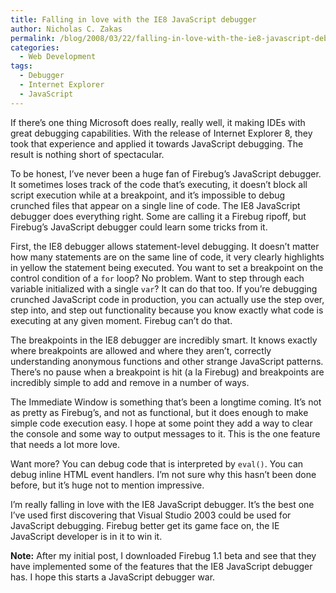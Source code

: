 ```yaml
---
title: Falling in love with the IE8 JavaScript debugger
author: Nicholas C. Zakas
permalink: /blog/2008/03/22/falling-in-love-with-the-ie8-javascript-debugger/
categories:
  - Web Development
tags:
  - Debugger
  - Internet Explorer
  - JavaScript
---
```

If there&#8217;s one thing Microsoft does really, really well, it making IDEs with great debugging capabilities. With the release of Internet Explorer 8, they took that experience and applied it towards JavaScript debugging. The result is nothing short of spectacular.

To be honest, I&#8217;ve never been a huge fan of Firebug&#8217;s JavaScript debugger. It sometimes loses track of the code that&#8217;s executing, it doesn&#8217;t block all script execution while at a breakpoint, and it&#8217;s impossible to debug crunched files that appear on a single line of code. The IE8 JavaScript debugger does everything right. Some are calling it a Firebug ripoff, but Firebug&#8217;s JavaScript debugger could learn some tricks from it.

First, the IE8 debugger allows statement-level debugging. It doesn&#8217;t matter how many statements are on the same line of code, it very clearly highlights in yellow the statement being executed. You want to set a breakpoint on the control condition of a `for` loop? No problem. Want to step through each variable initialized with a single `var`? It can do that too. If you&#8217;re debugging crunched JavaScript code in production, you can actually use the step over, step into, and step out functionality because you know exactly what code is executing at any given moment. Firebug can&#8217;t do that.

The breakpoints in the IE8 debugger are incredibly smart. It knows exactly where breakpoints are allowed and where they aren&#8217;t, correctly understanding anonymous functions and other strange JavaScript patterns. There&#8217;s no pause when a breakpoint is hit (a la Firebug) and breakpoints are incredibly simple to add and remove in a number of ways.

The Immediate Window is something that&#8217;s been a longtime coming. It&#8217;s not as pretty as Firebug&#8217;s, and not as functional, but it does enough to make simple code execution easy. I hope at some point they add a way to clear the console and some way to output messages to it. This is the one feature that needs a lot more love.

Want more? You can debug code that is interpreted by `eval()`. You can debug inline HTML event handlers. I&#8217;m not sure why this hasn&#8217;t been done before, but it&#8217;s huge not to mention impressive.

I&#8217;m really falling in love with the IE8 JavaScript debugger. It&#8217;s the best one I&#8217;ve used first discovering that Visual Studio 2003 could be used for JavaScript debugging. Firebug better get its game face on, the IE JavaScript developer is in it to win it.

**Note:** After my initial post, I downloaded Firebug 1.1 beta and see that they have implemented some of the features that the IE8 JavaScript debugger has. I hope this starts a JavaScript debugger war.
